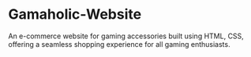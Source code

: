 # Gamaholic-Website
An e-commerce website for gaming accessories built using HTML, CSS, offering a seamless shopping experience for all gaming enthusiasts.
